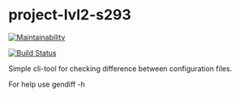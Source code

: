 # project-lvl2-s293

[![Maintainability](https://api.codeclimate.com/v1/badges/66b9ad06ada7d8e98d3f/maintainability)](https://codeclimate.com/github/abrvsk/project-lvl2-s293/maintainability)

[![Build Status](https://travis-ci.com/abrvsk/project-lvl2-s293.svg?branch=master)](https://travis-ci.com/abrvsk/project-lvl2-s293)

Simple cli-tool for checking difference between configuration files.

For help use gendiff -h
